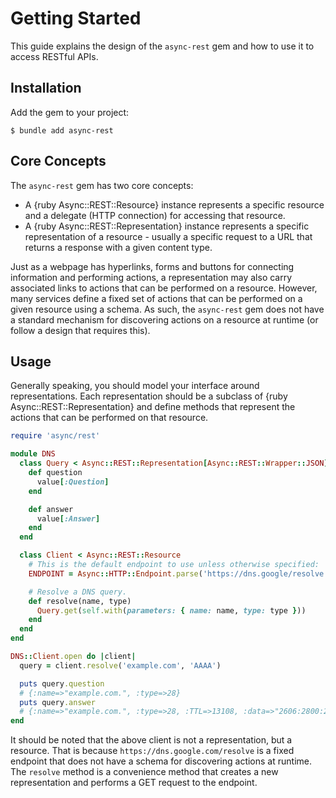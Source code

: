 # Getting Started

This guide explains the design of the `async-rest` gem and how to use it to access RESTful APIs.

## Installation

Add the gem to your project:

``` shell
$ bundle add async-rest
```

## Core Concepts

The `async-rest` gem has two core concepts:

- A {ruby Async::REST::Resource} instance represents a specific resource and a delegate (HTTP connection) for accessing that resource.
- A {ruby Async::REST::Representation} instance represents a specific representation of a resource - usually a specific request to a URL that returns a response with a given content type.

Just as a webpage has hyperlinks, forms and buttons for connecting information and performing actions, a representation may also carry associated links to actions that can be performed on a resource. However, many services define a fixed set of actions that can be performed on a given resource using a schema. As such, the `async-rest` gem does not have a standard mechanism for discovering actions on a resource at runtime (or follow a design that requires this).

## Usage

Generally speaking, you should model your interface around representations. Each representation should be a subclass of {ruby Async::REST::Representation} and define methods that represent the actions that can be performed on that resource.

```ruby
require 'async/rest'

module DNS
  class Query < Async::REST::Representation[Async::REST::Wrapper::JSON]
    def question
      value[:Question]
    end

    def answer
      value[:Answer]
    end
  end

  class Client < Async::REST::Resource
    # This is the default endpoint to use unless otherwise specified:
    ENDPOINT = Async::HTTP::Endpoint.parse('https://dns.google/resolve')

    # Resolve a DNS query.
    def resolve(name, type)
      Query.get(self.with(parameters: { name: name, type: type }))
    end
  end
end

DNS::Client.open do |client|
  query = client.resolve('example.com', 'AAAA')

  puts query.question
  # {:name=>"example.com.", :type=>28}
  puts query.answer
  # {:name=>"example.com.", :type=>28, :TTL=>13108, :data=>"2606:2800:220:1:248:1893:25c8:1946"}
end
```

It should be noted that the above client is not a representation, but a resource. That is because `https://dns.google.com/resolve` is a fixed endpoint that does not have a schema for discovering actions at runtime. The `resolve` method is a convenience method that creates a new representation and performs a GET request to the endpoint.